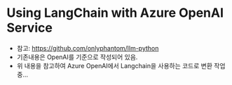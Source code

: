# Using LangChain with Azure OpenAI Service

- 참고: https://github.com/onlyphantom/llm-python
- 기존내용은 OpenAI를 기준으로 작성되어 있음.
- 위 내용을 참고하여 Azure OpenAI에서 Langchain을 사용하는 코드로 변환 작업중... 